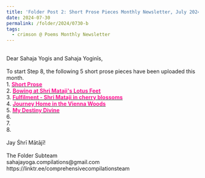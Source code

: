 ```yaml
---
title: 'Folder Post 2: Short Prose Pieces Monthly Newsletter, July 2024'
date: 2024-07-30
permalink: /folder/2024/0730-b
tags:
  - crimson @ Poems Monthly Newsletter
---
```


<p>
<br>
Dear Sahaja Yogis and Sahaja Yoginīs,<br>
<br>
To start Step 8, the following 5 short prose pieces have been uploaded this month.<br>
1. <a href="https://seven-teams.github.io/folder/1994-1208-RAT"> <font color="DeepPink"><b>Short Prose</b></font></a><br>
2. <a href="https://seven-teams.github.io/folder/2018-1013-ES-Bowing-at_Shri_Matajis-Lotus-Feet"> <font color="DeepPink"><b>Bowing at Shri Mataji's Lotus Feet</b></font></a><br>
3. <a href="https://seven-teams.github.io/folder/2024-02-07-ES-Fulfilment"> <font color="DeepPink"><b>Fulfilment - Shri Mataji in cherry blossoms</b></font></a><br>
4. <a href="https://seven-teams.github.io/folder/2018-0626-ES-Journey-Home"> <font color="DeepPink"><b>Journey Home in the Vienna Woods</b></font></a><br>
5. <a href="https://seven-teams.github.io/folder/2018-0101-0000-ES-My-Destiny_Divine"> <font color="DeepPink"><b>My Destiny Divine</b></font></a><br>
6. <a href="https://seven-teams.github.io/folder/"> <font color="DeepPink"><b></b></font></a><br>
7. <a href="https://seven-teams.github.io/folder/"> <font color="DeepPink"><b></b></font></a><br>
8. <a href="https://seven-teams.github.io/folder/"> <font color="DeepPink"><b></b></font></a><br>
<br>
Jay Śhrī Mātājī!<br>
<br>
The Folder Subteam<br>
sahajayoga.compilations@gmail.com<br>
https://linktr.ee/comprehensivecompilationsteam<br>
</p>